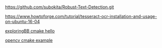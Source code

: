 
https://github.com/subokita/Robust-Text-Detection.git

https://www.howtoforge.com/tutorial/tesseract-ocr-installation-and-usage-on-ubuntu-16-04

[exploringBB cmake hello](http://derekmolloy.ie/hello-world-introductions-to-cmake)

[opencv cmake example](https://docs.opencv.org/3.4.1/db/df5/tutorial_linux_gcc_cmake.html)